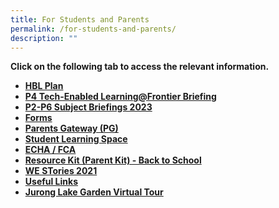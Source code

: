 ```yaml
---
title: For Students and Parents
permalink: /for-students-and-parents/
description: ""
---
```

<p><strong>Click on the following tab to access the relevant information.</strong></p>
<ul>
<li><strong><a href="/hbl-2/">HBL Plan</a></strong></li>
<li><strong><a href="https://go.gov.sg/p4-tel2023" target="_blank" rel="noopener">P4 Tech-Enabled Learning@Frontier Briefing</a></strong></li>
<li><strong><a href="/subject-briefings-2022/">P2-P6 Subject Briefings 2023</a></strong></li>
<li><strong><a href="/forms/" target="_blank" rel="noopener">Forms</a></strong></li>
<li><strong><a href="/parents-gateway/" target="_blank" rel="noopener">Parents Gateway (PG)</a></strong></li>
<li><strong><a href="/student-learning-space-sls/" target="_blank" rel="noopener">Student Learning Space</a></strong></li>
<li><strong><a href="/echa-fca-nomination-links/">ECHA / FCA</a></strong></li>
<li><strong><a href="/files/Resource-Kit-Parent-Kit-Back-to-School-Updated-final.pdf" target="_blank" rel="noopener">Resource Kit (Parent Kit) - Back to School</a></strong></li>
<li><strong><a href="/files/WE-STories-Publication-2021-FINAL_single.pdf" target="_blank" rel="noopener">WE STories 2021</a></strong></li>
<li><strong><a href="/useful-links-for-parents-and-pupils/" target="_blank" rel="noopener">Useful Links</a></strong></li>
<li><strong><a href="/jurong-lake-garden-virtual-tour/">Jurong Lake Garden Virtual Tour</a></strong></li>
</ul>